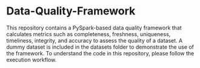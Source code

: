 # Data-Quality-Framework
This repository contains a PySpark-based data quality framework that calculates metrics such as completeness, freshness, uniqueness, timeliness, integrity, and accuracy to assess the quality of a dataset. A dummy dataset is included in the datasets folder to demonstrate the use of the framework. To understand the code in this repository, please follow the execution workflow.
